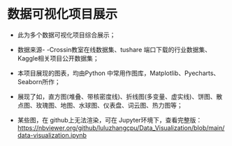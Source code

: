 # 数据可视化项目展示


* 此为多个数据可视化项目综合展示；

* 数据来源- -Crossin教室在线数据集、tushare 端口下载的行业数据集、Kaggle相关项目公开数据集；

* 本项目展现的图表，均由Python 中常用作图库，Matplotlib、Pyecharts、Seaborn所作；

* 展现了如，直方图(堆叠、带核密度线)、折线图(多变量、虚实线)、饼图、散点图、玫瑰图、地图、水球图、仪表盘、词云图、热力图等；

* 某些图，在 github上无法渲染，可在 Jupyter环境下，查看完整版：https://nbviewer.org/github/luluzhangcpu/Data_Visualization/blob/main/data-visualization.ipynb
